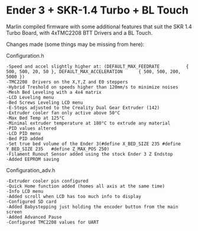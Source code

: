 # Ender 3 + SKR-1.4 Turbo + BL Touch

Marlin compiled firmware with some additional features that suit the SKR 1.4 Turbo Board, with 4xTMC2208 BTT Drivers and a BL Touch. 

Changes made (some things may be missing from here): 

Configuration.h

	-Speed and accel slightly higher at: (DEFAULT_MAX_FEEDRATE          { 500, 500, 20, 50 }, DEFAULT_MAX_ACCELERATION      { 500, 500, 200, 5000 })
	-TMC2208  Drivers on the X,Y,Z and E0 steppers
	-Hybrid Treshold on speeds higher than 120mm/s to minimize noises
	-Mesh Bed Leveling with a 4x4 matrix
	-LCD Leveling menu
	-Bed Screws Leveling LCD menu
	-E-Steps adjusted to the Creality Dual Gear Extruder (142)
	-Extruder cooler fan only active above 50°C 
	-Max Bed Temp at 125°C
	-Minimal extruder temperature at 180°C to extrude any material
	-PID values altered
	-LCD PID menu
	-Bed PID added
	-Set true bed volume of the Ender 3(#define X_BED_SIZE 235 #define Y_BED_SIZE 235 	#define Z_MAX_POS 250)
	-Filament Runout Sensor added using the stock Ender 3 Z Endstop
	-Added EEPROM saving

Configuration_adv.h

	-Extruder cooler pin configured
	-Quick Home function added (homes all axis at the same time)
	-Info LCD menu
	-Added scroll when LCD has too much info to display
	-Configured SD card
	-Added Babystepping just holding the encoder button from the main screen
	-Added Advanced Pause
	-Configured TMC2208 values for UART